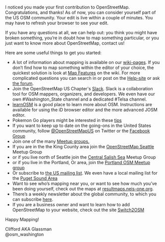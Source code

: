 I noticed you made your first contribution to OpenStreetMap. Congratulations, and thanks! As of now, you can consider yourself part of the US OSM community. Your edit is live within a couple of minutes. You may have to refresh your browser to see your edit.

If you have any questions at all, we can help out: you think you might have broken something, you’re in doubt how to map something particular, or you just want to know more about OpenStreetMap, contact us!

Here are some useful things to get you started:

* A lot of information about mapping is available on our [wiki-pages](http://wiki.openstreetmap.org/). If you don’t find how to map something within the editor of your choice, the quickest solution is look at [Map Features](https://wiki.openstreetmap.org/wiki/Map_Features) on the wiki. For more complicated questions you can search in or post on the [Help-site](http://help.openstreetmap.org) or ask [the forum](http://forum.openstreetmap.org/viewforum.php?id=20).
*  Join the OpenStreetMap US Chapter's [Slack](https://osmus-slack.herokuapp.com/). Slack is a collaboration tool for OSM mappers, organizers, and developers. We even have our own #Washington_State channel and a dedicated #Telsa channel.
* [learnOSM](http://learnosm.org) is a good place to learn more about OSM. Instructions are available for using the iD browser editor and the more advanced JOSM editor. 
* Pokemon Go players might be interested in these [tips](https://blog.openstreetmap.org/2016/12/30/tips-pokemon-go/)
* If you want to keep up to date on the going-ons in the United States community, follow [@OpenStreetMapUS](http://twitter.com/OpenStreetMapUS) on Twitter or the [Facebook Group](https://www.facebook.com/groups/osm.us/)
* Join one of the many [Meetup groups.](https://openstreetmap.meetup.com)
* If you are in the the King County area join the [OpenStreetMap Seattle](http://www.meetup.com/OpenStreetMap-Seattle/) Meetup Group
* or if you live north of Seattle join the [Central Salish Sea](http://www.meetup.com/OpenStreetMap-Central-Salish-Sea) Meetup Group
* or if you live in the Portland, Or area, join the [Portland OSM Meetup group](https://www.meetup.com/OpenStreetMap-Portland/)
* Or subscribe to [the US mailing list](https://lists.openstreetmap.org/listinfo/talk-us). We even have a local mailing list for the [Puget Sound Area](https://lists.openstreetmap.org/listinfo/talk-us-pugetsound)
* Want to see who’s mapping near you, or want to see how much you’ve been doing yourself, check out the maps at [resultmaps.neis-one.org](http://resultmaps.neis-one.org/).
* There’s a weekly newsletter about the global community, to which you can subscribe [here](http://www.weeklyosm.eu/).
* If you are a business owner and want to learn how to add OpenStreetMap to your website, check out the site [Switch2OSM](https://switch2osm.org/)


Happy Mapping!

Clifford AKA Glassman <br>
@osm_washington
